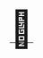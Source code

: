 <p align="center">
  <a href="https//:seq.bio" target="_blank" rel="noopener noreferrer">
    <span style="font-size:64px;underline: none;" >🏯<span>
  </a>
</p>

<br/>

